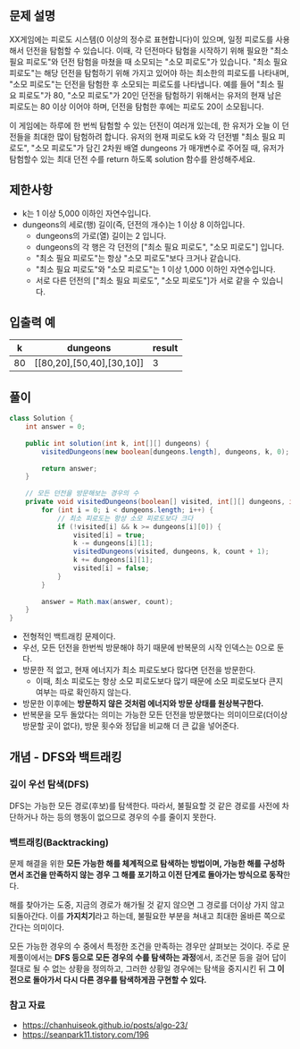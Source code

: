 ## **문제 설명**

XX게임에는 피로도 시스템(0 이상의 정수로 표현합니다)이 있으며, 일정 피로도를 사용해서 던전을 탐험할 수 있습니다. 이때, 각 던전마다 탐험을 시작하기 위해 필요한 "최소 필요 피로도"와 던전 탐험을 마쳤을 때 소모되는 "소모 피로도"가 있습니다. "최소 필요 피로도"는 해당 던전을 탐험하기 위해 가지고 있어야 하는 최소한의 피로도를 나타내며, "소모 피로도"는 던전을 탐험한 후 소모되는 피로도를 나타냅니다. 예를 들어 "최소 필요 피로도"가 80, "소모 피로도"가 20인 던전을 탐험하기 위해서는 유저의 현재 남은 피로도는 80 이상 이어야 하며, 던전을 탐험한 후에는 피로도 20이 소모됩니다.

이 게임에는 하루에 한 번씩 탐험할 수 있는 던전이 여러개 있는데, 한 유저가 오늘 이 던전들을 최대한 많이 탐험하려 합니다. 유저의 현재 피로도 k와 각 던전별 "최소 필요 피로도", "소모 피로도"가 담긴 2차원 배열 dungeons 가 매개변수로 주어질 때, 유저가 탐험할수 있는 최대 던전 수를 return 하도록 solution 함수를 완성해주세요.

## 제한사항

- k는 1 이상 5,000 이하인 자연수입니다.
- dungeons의 세로(행) 길이(즉, 던전의 개수)는 1 이상 8 이하입니다.
    - dungeons의 가로(열) 길이는 2 입니다.
    - dungeons의 각 행은 각 던전의 ["최소 필요 피로도", "소모 피로도"] 입니다.
    - "최소 필요 피로도"는 항상 "소모 피로도"보다 크거나 같습니다.
    - "최소 필요 피로도"와 "소모 피로도"는 1 이상 1,000 이하인 자연수입니다.
    - 서로 다른 던전의 ["최소 필요 피로도", "소모 피로도"]가 서로 같을 수 있습니다.

## 입출력 예

| k | dungeons | result |
| --- | --- | --- |
| 80 | [[80,20],[50,40],[30,10]] | 3 |

## 풀이

```java
class Solution {
    int answer = 0;
    
    public int solution(int k, int[][] dungeons) {
        visitedDungeons(new boolean[dungeons.length], dungeons, k, 0);
        
        return answer;
    }
    
    // 모든 던전을 방문해보는 경우의 수
    private void visitedDungeons(boolean[] visited, int[][] dungeons, int k, int count) {
        for (int i = 0; i < dungeons.length; i++) {
            // 최소 피로도는 항상 소모 피로도보다 크다
            if (!visited[i] && k >= dungeons[i][0]) {
                visited[i] = true;
                k -= dungeons[i][1];
                visitedDungeons(visited, dungeons, k, count + 1);
                k += dungeons[i][1];
                visited[i] = false;
            }
        }
        
        answer = Math.max(answer, count);
    }
}
```

- 전형적인 백트래킹 문제이다.
- 우선, 모든 던전을 한번씩 방문해야 하기 때문에 반복문의 시작 인덱스는 0으로 둔다.
- 방문한 적 없고, 현재 에너지가 최소 피로도보다 많다면 던전을 방문한다.
    - 이때, 최소 피로도는 항상 소모 피로도보다 많기 때문에 소모 피로도보다 큰지 여부는 따로 확인하지 않는다.
- 방문한 이후에는 **방문하지 않은 것처럼 에너지와 방문 상태를 원상복구한다.**
- 반복문을 모두 돌았다는 의미는 가능한 모든 던전을 방문했다는 의미이므로(더이상 방문할 곳이 없다), 방문 횟수와 정답을 비교해 더 큰 값을 넣어준다.

## 개념 - DFS와 백트래킹

### 깊이 우선 탐색(DFS)

DFS는 가능한 모든 경로(후보)를 탐색한다. 따라서, 불필요할 것 같은 경로를 사전에 차단하거나 하는 등의 행동이 없으므로 경우의 수를 줄이지 못한다.

### 백트래킹(Backtracking)

문제 해결을 위한 **모든 가능한 해를 체계적으로 탐색하는 방법이며, 가능한 해를 구성하면서 조건을 만족하지 않는 경우 그 해를 포기하고 이전 단계로 돌아가는 방식으로 동작**한다.

해를 찾아가는 도중, 지금의 경로가 해가될 것 같지 않으면 그 경로를 더이상 가지 않고 되돌아간다. 이를 **가지치기**라고 하는데, 불필요한 부분을 쳐내고 최대한 올바른 쪽으로 간다는 의미이다.

모든 가능한 경우의 수 중에서 특정한 조건을 만족하는 경우만 살펴보는 것이다. 주로 문제풀이에서는 **DFS 등으로 모든 경우의 수를 탐색하는 과정**에서, 조건문 등을 걸어 답이 절대로 될 수 없는 상황을 정의하고, 그러한 상황일 경우에는 탐색을 중지시킨 뒤 **그 이전으로 돌아가서 다시 다른 경우를 탐색하게끔 구현할 수 있다.**

### 참고 자료

- https://chanhuiseok.github.io/posts/algo-23/
- https://seanpark11.tistory.com/196
